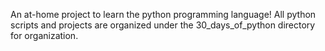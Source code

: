 An at-home project to learn the python programming language! All python scripts and projects are organized under the 30_days_of_python directory for organization.

